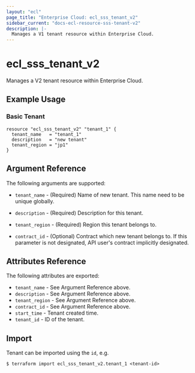 ```yaml
---
layout: "ecl"
page_title: "Enterprise Cloud: ecl_sss_tenant_v2"
sidebar_current: "docs-ecl-resource-sss-tenant-v2"
description: |-
  Manages a V1 tenant resource within Enterprise Cloud.
---
```


# ecl\_sss\_tenant\_v2

Manages a V2 tenant resource within Enterprise Cloud.

## Example Usage

### Basic Tenant

```hcl
resource "ecl_sss_tenant_v2" "tenant_1" {
  tenant_name   = "tenant_1"
  description   = "new tenant"
  tenant_region = "jp1"
}
```

## Argument Reference

The following arguments are supported:

* `tenant_name` - (Required) Name of new tenant.
    This name need to be unique globally.

* `description` - (Required) Description for this tenant.

* `tenant_region` - (Required) Region this tenant belongs to.

* `contract_id` - (Optional) Contract which new tenant belongs to.
    If this parameter is not designated, API user's contract
    implicitly designated.


## Attributes Reference

The following attributes are exported:

* `tenant_name` - See Argument Reference above.
* `description` - See Argument Reference above.
* `tenant_region` - See Argument Reference above.
* `contract_id` - See Argument Reference above.
* `start_time` - Tenant created time.
* `tenant_id` - ID of the tenant.

## Import

Tenant can be imported using the `id`, e.g.

```
$ terraform import ecl_sss_tenant_v2.tenant_1 <tenant-id>
```
